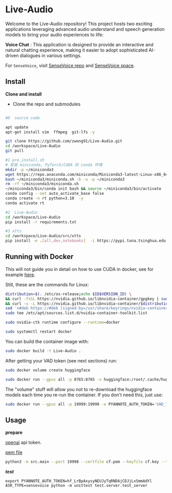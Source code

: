 # Live-Audio

Welcome to the Live-Audio repository! This project hosts two exciting applications leveraging advanced audio understand and speech generation models to bring your audio experiences to life:

**Voice Chat** :  This application is designed to provide an interactive and natural chatting experience, making it easier to adopt sophisticated AI-driven dialogues in various settings.

For `SenseVoice`, visit [SenseVoice repo](https://github.com/FunAudioLLM/SenseVoice) and [SenseVoice space](https://www.modelscope.cn/studios/iic/SenseVoice).

## Install

**Clone and install**

- Clone the repo and submodules

``` sh

#0  source code

apt update
apt-get install vim  ffmpeg  git-lfs -y

git clone https://github.com/zwong91/Live-Audio.git
cd /workspace/Live-Audio
git pull

#1 pre_install.sh
# 安装 miniconda, PyTorch/CUDA 的 conda 环境
mkdir -p ~/miniconda3
wget https://repo.anaconda.com/miniconda/Miniconda3-latest-Linux-x86_64.sh -O ~/miniconda3/miniconda.sh
bash ~/miniconda3/miniconda.sh -b -u -p ~/miniconda3
rm -rf ~/miniconda3/miniconda.sh
~/miniconda3/bin/conda init bash && source ~/miniconda3/bin/activate
conda config --set auto_activate_base false
conda create -n rt python=3.10  -y
conda activate rt

#2  Live-Audio
cd /workspace/Live-Audio
pip install -r requirements.txt

#3 xtts
cd /workspace/Live-Audio/src/xtts
pip install -e .[all,dev,notebooks]  -i https://pypi.tuna.tsinghua.edu.cn/simple # Select the relevant extras

```

## Running with Docker

This will not guide you in detail on how to use CUDA in docker, see for
example [here](https://medium.com/@kevinsjy997/configure-docker-to-use-local-gpu-for-training-ml-models-70980168ec9b).

Still, these are the commands for Linux:

```bash
distribution=$(. /etc/os-release;echo $ID$VERSION_ID) \
&& curl -fsSL https://nvidia.github.io/libnvidia-container/gpgkey | sudo gpg --dearmor -o /usr/share/keyrings/nvidia-container-toolkit-keyring.gpg \
&& curl -s -L https://nvidia.github.io/libnvidia-container/$distribution/libnvidia-container.list | \
sed 's#deb https://#deb [signed-by=/usr/share/keyrings/nvidia-container-toolkit-keyring.gpg] https://#g' | \
sudo tee /etc/apt/sources.list.d/nvidia-container-toolkit.list

sudo nvidia-ctk runtime configure --runtime=docker

sudo systemctl restart docker
```

You can build the container image with:

```bash
sudo docker build -t Live-Audio .
```

After getting your VAD token (see next sections) run:

```bash
sudo docker volume create huggingface

sudo docker run --gpus all -p 8765:8765 -v huggingface:/root/.cache/huggingface  -e PYANNOTE_AUTH_TOKEN='VAD_TOKEN_HERE' Live-Audio
```

The "volume" stuff will allow you not to re-download the huggingface models each
time you re-run the container. If you don't need this, just use:

```bash
sudo docker run --gpus all -p 19999:19999 -e PYANNOTE_AUTH_TOKEN='VAD_TOKEN_HERE' Live-Audio
```

## Usage

**prepare**

[openai](https://platform.openai.com/) api token.

[pem file](https://blog.csdn.net/liuchenbaidu/article/details/136722001)

``` sh
python3 -m src.main --port 19998 --certfile cf.pem --keyfile cf.key --tts-type xtts-v2 --vad-type pyannote --vad-args '{"auth_token": "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"}'
```

***test***
```
export PYANNOTE_AUTH_TOKEN=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
ASR_TYPE=sensevoice python -m unittest test.server.test_server
```

